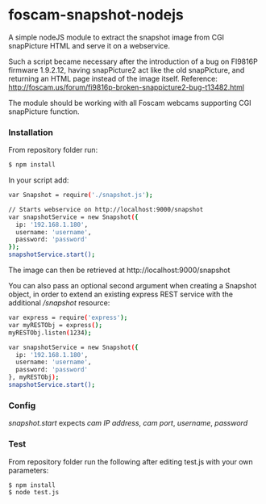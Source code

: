 # foscam-snapshot-nodejs
A simple nodeJS module to extract the snapshot image from CGI snapPicture HTML and serve it on a webservice.

Such a script became necessary after the introduction of a bug on FI9816P firmware 1.9.2.12, having snapPicture2 act like the old snapPicture, and returning an HTML page instead of the image itself. Reference: http://foscam.us/forum/fi9816p-broken-snappicture2-bug-t13482.html

The module should be working with all Foscam webcams supporting CGI snapPicture function.

### Installation

From repository folder run:
```sh
$ npm install
```
In your script add:
```sh
var Snapshot = require('./snapshot.js');

// Starts webservice on http://localhost:9000/snapshot
var snapshotService = new Snapshot({
  ip: '192.168.1.180',
  username: 'username',
  password: 'password'
});
snapshotService.start();
```
The image can then be retrieved at http://localhost:9000/snapshot

You can also pass an optional second argument when creating a Snapshot object, in order to extend an existing express REST service with the additional */snapshot* resource:
```sh
var express = require('express');
var myRESTObj = express();
myRESTObj.listen(1234);

var snapshotService = new Snapshot({
  ip: '192.168.1.180',
  username: 'username',
  password: 'password'
}, myRESTObj);
snapshotService.start();
```

### Config
*snapshot.start* expects *cam IP address*, *cam port*, *username*, *password*

### Test

From repository folder run the following after editing test.js with your own parameters:
```sh
$ npm install
$ node test.js
```
